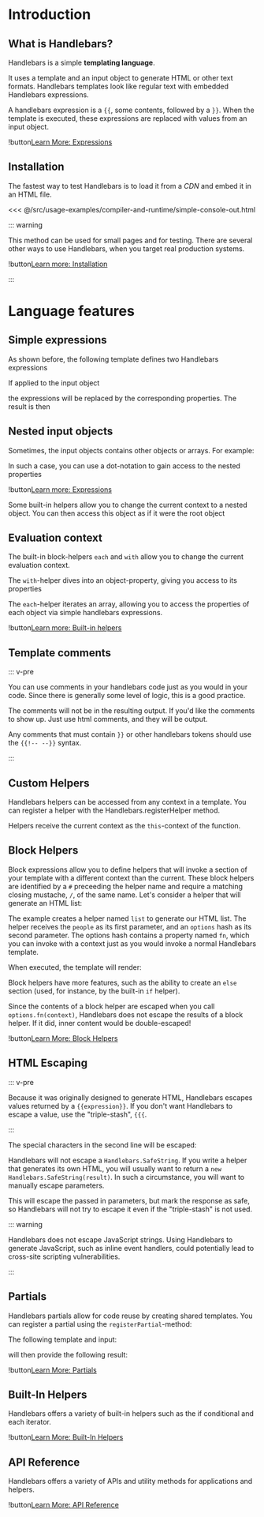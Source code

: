 # Introduction

## What is Handlebars?

Handlebars is a simple **templating language**.

It uses a template and an input object to generate HTML or other text formats. Handlebars templates look like regular
text with embedded Handlebars expressions.

<ExamplePart examplePage="/examples/simple-expressions" show="template"/>

A handlebars expression is a `{{`, some contents, followed by a `}}`. When the template is executed, these expressions
are replaced with values from an input object.

!button[Learn More: Expressions](expressions.html)

## Installation

The fastest way to test Handlebars is to load it from a _CDN_ and embed it in an HTML file.

<<< @/src/usage-examples/compiler-and-runtime/simple-console-out.html

::: warning

This method can be used for small pages and for testing. There are several other ways to use Handlebars, when you target
real production systems.

!button[Learn more: Installation](../installation/index.md)

:::

# Language features

## Simple expressions

As shown before, the following template defines two Handlebars expressions

<ExamplePart examplePage="/examples/simple-expressions" show="template"/>

If applied to the input object

<ExamplePart examplePage="/examples/simple-expressions" show="input"/>

the expressions will be replaced by the corresponding properties. The result is then

<ExamplePart examplePage="/examples/simple-expressions" show="output"/>

## Nested input objects

Sometimes, the input objects contains other objects or arrays. For example:

<ExamplePart examplePage="/examples/path-expressions-dot" show="input" />

In such a case, you can use a dot-notation to gain access to the nested properties

<ExamplePart examplePage="/examples/path-expressions-dot" show="template"/>

!button[Learn more: Expressions](./expressions.md)

Some built-in helpers allow you to change the current context to a nested object. You can then access this object as if
it were the root object

## Evaluation context

The built-in block-helpers `each` and `with` allow you to change the current evaluation context.

The `with`-helper dives into an object-property, giving you access to its properties

<Flex>
<ExamplePart examplePage="/examples/builtin-helper-with-block" show="template"/>
<ExamplePart examplePage="/examples/builtin-helper-with-block" show="input"/>
</Flex>

The `each`-helper iterates an array, allowing you to access the properties of each object via simple handlebars
expressions.

<Flex>
<ExamplePart examplePage="/examples/builtin-helper-each-block" show="template"/>
<ExamplePart examplePage="/examples/builtin-helper-each-block" show="input"/>
</Flex>

!button[Learn more: Built-in helpers](./builtin-helpers.md)

## Template comments

::: v-pre

You can use comments in your handlebars code just as you would in your code. Since there is generally some level of
logic, this is a good practice.

The comments will not be in the resulting output. If you'd like the comments to show up. Just use html comments, and
they will be output.

Any comments that must contain `}}` or other handlebars tokens should use the `{{!-- --}}` syntax.

:::

<ExamplePart examplePage="/examples/comments" show="template"/>

## Custom Helpers

Handlebars helpers can be accessed from any context in a template. You can register a helper with the
Handlebars.registerHelper method.

<Flex>
<ExamplePart examplePage="/examples/helper-simple" show="template" />
<ExamplePart examplePage="/examples/helper-simple" show="preparationScript" />
</Flex>

Helpers receive the current context as the `this`-context of the function.

<Flex>
<ExamplePart examplePage="/examples/helper-this-context" show="template" />
<ExamplePart examplePage="/examples/helper-this-context" show="preparationScript" />
</Flex>

## Block Helpers

Block expressions allow you to define helpers that will invoke a section of your template with a different context than
the current. These block helpers are identified by a `#` preceeding the helper name and require a matching closing
mustache, `/`, of the same name. Let's consider a helper that will generate an HTML list:

<ExamplePart examplePage="/examples/helper-block" show="preparationScript" />

The example creates a helper named `list` to generate our HTML list. The helper receives the `people` as its first
parameter, and an `options` hash as its second parameter. The options hash contains a property named `fn`, which you can
invoke with a context just as you would invoke a normal Handlebars template.

When executed, the template will render:

<ExamplePart examplePage="/examples/helper-block" show="output" />

Block helpers have more features, such as the ability to create an `else` section (used, for instance, by the built-in
`if` helper).

Since the contents of a block helper are escaped when you call `options.fn(context)`, Handlebars does not escape the
results of a block helper. If it did, inner content would be double-escaped!

!button[Learn More: Block Helpers](block-helpers.html)

## HTML Escaping

::: v-pre

Because it was originally designed to generate HTML, Handlebars escapes values returned by a `{{expression}}`. If you
don't want Handlebars to escape a value, use the "triple-stash", `{{{`.

:::

<ExamplePart examplePage="/examples/html-escaping" show="template" />

The special characters in the second line will be escaped:

<ExamplePart examplePage="/examples/html-escaping" show="output" />

Handlebars will not escape a `Handlebars.SafeString`. If you write a helper that generates its own HTML, you will
usually want to return a `new Handlebars.SafeString(result)`. In such a circumstance, you will want to manually escape
parameters.

<ExamplePart examplePage="/examples/helper-safestring" show="preparationScript" />

This will escape the passed in parameters, but mark the response as safe, so Handlebars will not try to escape it even
if the "triple-stash" is not used.

::: warning

Handlebars does not escape JavaScript strings. Using Handlebars to generate JavaScript, such as inline event handlers,
could potentially lead to cross-site scripting vulnerabilities.

:::

## Partials

Handlebars partials allow for code reuse by creating shared templates. You can register a partial using the
`registerPartial`-method:

<ExamplePart examplePage="/examples/partials/register" show="preparationScript" />

The following template and input:

<Flex>
<ExamplePart examplePage="/examples/partials/register" show="template" />
<ExamplePart examplePage="/examples/partials/register" show="input" />
</Flex>

will then provide the following result:

<ExamplePart examplePage="/examples/partials/register" show="output" />

!button[Learn More: Partials](partials.html)

## Built-In Helpers

Handlebars offers a variety of built-in helpers such as the if conditional and each iterator.

!button[Learn More: Built-In Helpers](builtin-helpers.html)

## API Reference

Handlebars offers a variety of APIs and utility methods for applications and helpers.

!button[Learn More: API Reference](/api-reference/)

